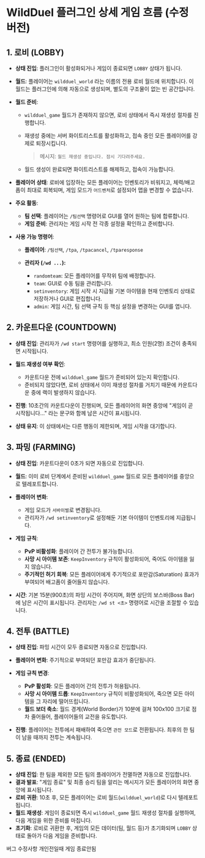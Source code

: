 # WildDuel 플러그인 상세 게임 흐름 (수정 버전)

## 1. 로비 (LOBBY)

* **상태 진입**: 플러그인이 활성화되거나 게임이 종료되면 `LOBBY` 상태가 됩니다.
* **월드**: 플레이어는 `wildduel_world` 라는 이름의 전용 로비 월드에 위치합니다. 이 월드는 플러그인에 의해 자동으로 생성되며, 별도의 구조물이 없는 빈 공간입니다.
* **월드 준비**:

  * `wildduel_game` 월드가 존재하지 않으면, 로비 상태에서 즉시 재생성 절차를 진행합니다.
  * 재생성 중에는 서버 화이트리스트를 활성화하고, 접속 중인 모든 플레이어를 강제로 퇴장시킵니다.

    > 메시지: `월드 재생성 중입니다. 잠시 기다려주세요.`
  * 월드 생성이 완료되면 화이트리스트를 해제하고, 접속이 가능합니다.
* **플레이어 상태**: 로비에 입장하는 모든 플레이어는 인벤토리가 비워지고, 체력/배고픔이 최대로 회복되며, 게임 모드가 `어드벤처`로 설정되어 맵을 변경할 수 없습니다.
* **주요 활동**:

  * **팀 선택**: 플레이어는 `/팀선택` 명령어로 GUI를 열어 원하는 팀에 합류합니다.
  * **게임 준비**: 관리자는 게임 시작 전 각종 설정을 확인하고 준비합니다.
* **사용 가능 명령어**:

  * **플레이어**: `/팀선택`, `/tpa`, `/tpacancel`, `/tparesponse`
  * **관리자 (`/wd ...`):**

    * `randomteam`: 모든 플레이어를 무작위 팀에 배정합니다.
    * `team`: GUI로 수동 팀을 관리합니다.
    * `setinventory`: 게임 시작 시 지급될 기본 아이템을 현재 인벤토리 상태로 저장하거나 GUI로 편집합니다.
    * `admin`: 게임 시간, 팀 선택 규칙 등 핵심 설정을 변경하는 GUI를 엽니다.

## 2. 카운트다운 (COUNTDOWN)

* **상태 진입**: 관리자가 `/wd start` 명령어를 실행하고, 최소 인원(2명) 조건이 충족되면 시작됩니다.
* **월드 재생성 여부 확인**:

  * 카운트다운 전에 `wildduel_game` 월드가 준비되어 있는지 확인합니다.
  * 준비되지 않았다면, 로비 상태에서 이미 재생성 절차를 거치기 때문에 카운트다운 중에 랙이 발생하지 않습니다.
* **진행**: 10초간의 카운트다운이 진행되며, 모든 플레이어의 화면 중앙에 "게임이 곧 시작됩니다..." 라는 문구와 함께 남은 시간이 표시됩니다.
* **상태 유지**: 이 상태에서는 다른 행동이 제한되며, 게임 시작을 대기합니다.

## 3. 파밍 (FARMING)

* **상태 진입**: 카운트다운이 0초가 되면 자동으로 진입합니다.
* **월드**: 이미 로비 단계에서 준비된 `wildduel_game` 월드로 모든 플레이어를 중앙으로 텔레포트합니다.
* **플레이어 변화**:

  * 게임 모드가 `서바이벌`로 변경됩니다.
  * 관리자가 `/wd setinventory`로 설정해둔 기본 아이템이 인벤토리에 지급됩니다.
* **게임 규칙**:

  * **PvP 비활성화**: 플레이어 간 전투가 불가능합니다.
  * **사망 시 아이템 보존**: `KeepInventory` 규칙이 활성화되어, 죽어도 아이템을 잃지 않습니다.
  * **주기적인 허기 회복**: 모든 플레이어에게 주기적으로 포만감(Saturation) 효과가 부여되어 배고픔이 줄어들지 않습니다.
* **시간**: 기본 15분(900초)의 파밍 시간이 주어지며, 화면 상단의 보스바(Boss Bar)에 남은 시간이 표시됩니다. 관리자는 `/wd st <초>` 명령어로 시간을 조절할 수 있습니다.

## 4. 전투 (BATTLE)

* **상태 진입**: 파밍 시간이 모두 종료되면 자동으로 진입합니다.
* **플레이어 변화**: 주기적으로 부여되던 포만감 효과가 중단됩니다.
* **게임 규칙 변경**:

  * **PvP 활성화**: 모든 플레이어 간의 전투가 허용됩니다.
  * **사망 시 아이템 드롭**: `KeepInventory` 규칙이 비활성화되어, 죽으면 모든 아이템을 그 자리에 떨어뜨립니다.
  * **월드 보더 축소**: 월드 경계(World Border)가 10분에 걸쳐 100x100 크기로 점차 줄어들어, 플레이어들의 교전을 유도합니다.
* **진행**: 플레이어는 전투에서 패배하여 죽으면 `관전 모드`로 전환됩니다. 최후의 한 팀이 남을 때까지 전투는 계속됩니다.

## 5. 종료 (ENDED)

* **상태 진입**: 한 팀을 제외한 모든 팀의 플레이어가 전멸하면 자동으로 진입합니다.
* **결과 발표**: "게임 종료" 및 최종 승리 팀을 알리는 메시지가 모든 플레이어의 화면 중앙에 표시됩니다.
* **로비 귀환**: 10초 후, 모든 플레이어는 로비 월드(`wildduel_world`)로 다시 텔레포트됩니다.
* **월드 재생성**: 게임이 종료되면 즉시 `wildduel_game` 월드 재생성 절차를 실행하여, 다음 게임을 위한 준비를 마칩니다.
* **초기화**: 로비로 귀환한 후, 게임의 모든 데이터(팀, 월드 등)가 초기화되며 `LOBBY` 상태로 돌아가 다음 게임을 준비합니다.

버그 수정사항
개인전일때 게임 종료안됨
